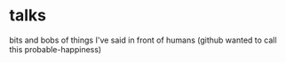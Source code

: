 # talks
bits and bobs of things I've said in front of humans (github wanted to call this probable-happiness)

